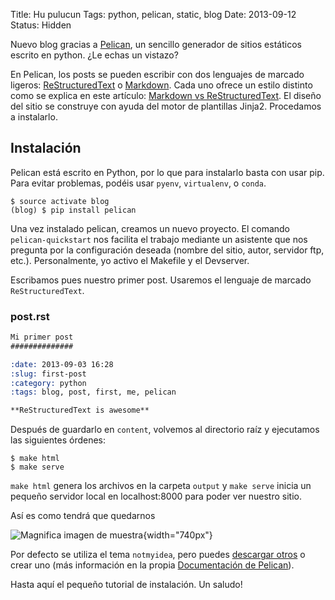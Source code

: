 Title: Hu pulucun
Tags: python, pelican, static, blog
Date: 2013-09-12
Status: Hidden

Nuevo blog gracias a [Pelican](http://www.getpelican.com), un sencillo generador de sitios estáticos escrito en python. ¿Le echas un vistazo?

En Pelican, los posts se pueden escribir con dos lenguajes de marcado ligeros: [ReStructuredText](http://code.nabla.net/es/rest.html) o [Markdown](http://daringfireball.net/projects/markdown/). Cada uno ofrece un estilo distinto como se explica en este artículo: [Markdown vs ReStructuredText](https://jasonstitt.com/markdown-vs-rst-pelican). El diseño del sitio se construye con ayuda del motor de plantillas Jinja2. Procedamos a instalarlo.

## Instalación

Pelican está escrito en Python, por lo que para instalarlo basta con usar pip. Para evitar problemas, podéis usar `pyenv`, `virtualenv`, o `conda`.

```console
$ source activate blog
(blog) $ pip install pelican
```

Una vez instalado pelican, creamos un nuevo proyecto. El comando `pelican-quickstart` nos facilita el trabajo mediante un asistente que nos pregunta por la configuración deseada (nombre del sitio, autor, servidor ftp, etc.). Personalmente, yo activo el Makefile y el Devserver.

Escribamos pues nuestro primer post. Usaremos el lenguaje de marcado `ReStructuredText`.

### post.rst

```restructuredtext
Mi primer post
##############

:date: 2013-09-03 16:28
:slug: first-post
:category: python
:tags: blog, post, first, me, pelican

**ReStructuredText is awesome**
```

Después de guardarlo en `content`, volvemos al directorio raíz y ejecutamos las siguientes órdenes:

```console
$ make html
$ make serve
```

`make html` genera los archivos en la carpeta `output` y `make serve` inicia un pequeño servidor local en localhost:8000 para poder ver nuestro sitio.

Así es como tendrá que quedarnos

![Magnifica imagen de muestra]({static}/images/screenshot.png){width="740px"}

Por defecto se utiliza el tema `notmyidea`, pero puedes [descargar otros](http://pelicanthemes.com) o crear uno (más información en la propia [Documentación de Pelican](http://docs.getpelican.com/en/stable/)).

Hasta aquí el pequeño tutorial de instalación. Un saludo!
